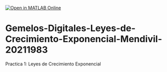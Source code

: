 [![Open in MATLAB Online](https://www.mathworks.com/images/responsive/global/open-in-matlab-online.svg)](https://matlab.mathworks.com/open/github/v1?repo=FRIDA2911/Gemelos-Digitales-Leyes-de-Crecimiento-Exponencial-Mendivil-20211983)
# Gemelos-Digitales-Leyes-de-Crecimiento-Exponencial-Mendivil-20211983
Practica 1: Leyes de Crecimiento Exponencial
